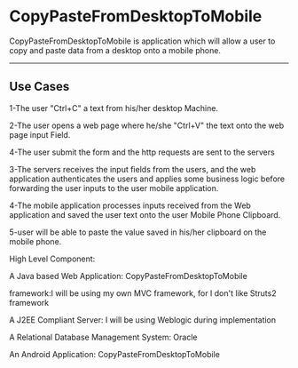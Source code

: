 # CopyPasteFromDesktopToMobile

CopyPasteFromDesktopToMobile is application which will allow a user to copy and paste data from a desktop onto a mobile phone. 

----------------
Use Cases
---------------
1-The user  "Ctrl+C" a text from his/her desktop Machine.

2-The user opens a web page where he/she  "Ctrl+V" the text onto the web page input Field.

4-The user submit the form and the http requests are sent to the servers

3-The servers receives the input fields from the users, and the web application authenticates the users and applies some business logic before forwarding the user inputs to the user mobile application.

4-The mobile application processes inputs received from the Web application and saved the user text onto the user Mobile Phone Clipboard.

5-user will be able to paste the value saved in his/her clipboard on the mobile phone.

High Level Component:

A Java based Web Application: CopyPasteFromDesktopToMobile

framework:I  will be using my own MVC framework, for I don't like Struts2 framework

A J2EE Compliant Server: I will be using Weblogic during implementation

A Relational Database Management System: Oracle

An Android Application: CopyPasteFromDesktopToMobile
